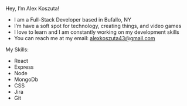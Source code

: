 Hey, I’m Alex Koszuta!
- I am a Full-Stack Developer based in Bufallo, NY
- I’m have a soft spot for technology, creating things, and video games
- I love to learn and I am constantly working on my development skills
- You can reach me at my email: alexkoszuta43@gmail.com

My Skills:
- React
- Express
- Node
- MongoDb
- CSS
- Jira
- Git




<!---
AlexKosz/AlexKosz is a ✨ special ✨ repository because its `README.md` (this file) appears on your GitHub profile.
You can click the Preview link to take a look at your changes.
--->
